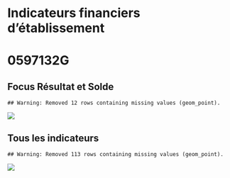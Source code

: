 Indicateurs financiers d’établissement
================

# 0597132G

## Focus Résultat et Solde

    ## Warning: Removed 12 rows containing missing values (geom_point).

![](/home/julien/repo/cpesr/RFC/Finances/Etablissements/0597132g_files/figure-gfm/etab.focus-1.png)<!-- -->

## Tous les indicateurs

    ## Warning: Removed 113 rows containing missing values (geom_point).

![](/home/julien/repo/cpesr/RFC/Finances/Etablissements/0597132g_files/figure-gfm/etab-1.png)<!-- -->
